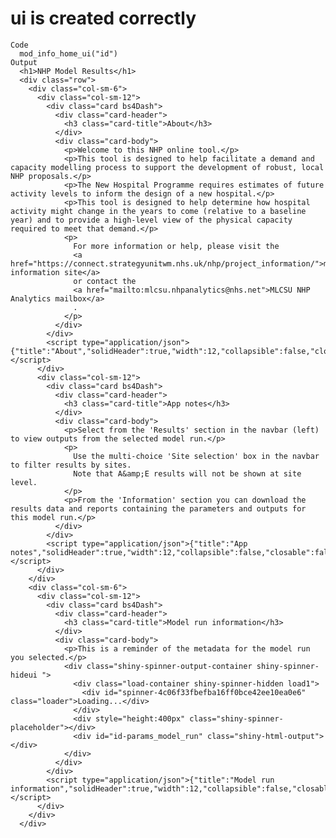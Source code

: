 # ui is created correctly

    Code
      mod_info_home_ui("id")
    Output
      <h1>NHP Model Results</h1>
      <div class="row">
        <div class="col-sm-6">
          <div class="col-sm-12">
            <div class="card bs4Dash">
              <div class="card-header">
                <h3 class="card-title">About</h3>
              </div>
              <div class="card-body">
                <p>Welcome to this NHP online tool.</p>
                <p>This tool is designed to help facilitate a demand and capacity modelling process to support the development of robust, local NHP proposals.</p>
                <p>The New Hospital Programme requires estimates of future activity levels to inform the design of a new hospital.</p>
                <p>This tool is designed to help determine how hospital activity might change in the years to come (relative to a baseline year) and to provide a high-level view of the physical capacity required to meet that demand.</p>
                <p>
                  For more information or help, please visit the
                  <a href="https://connect.strategyunitwm.nhs.uk/nhp/project_information/">model information site</a>
                  or contact the
                  <a href="mailto:mlcsu.nhpanalytics@nhs.net">MLCSU NHP Analytics mailbox</a>
                  .
                </p>
              </div>
            </div>
            <script type="application/json">{"title":"About","solidHeader":true,"width":12,"collapsible":false,"closable":false,"maximizable":false,"gradient":false}</script>
          </div>
          <div class="col-sm-12">
            <div class="card bs4Dash">
              <div class="card-header">
                <h3 class="card-title">App notes</h3>
              </div>
              <div class="card-body">
                <p>Select from the 'Results' section in the navbar (left) to view outputs from the selected model run.</p>
                <p>
                  Use the multi-choice 'Site selection' box in the navbar to filter results by sites.
                  Note that A&amp;E results will not be shown at site level.
                </p>
                <p>From the 'Information' section you can download the results data and reports containing the parameters and outputs for this model run.</p>
              </div>
            </div>
            <script type="application/json">{"title":"App notes","solidHeader":true,"width":12,"collapsible":false,"closable":false,"maximizable":false,"gradient":false}</script>
          </div>
        </div>
        <div class="col-sm-6">
          <div class="col-sm-12">
            <div class="card bs4Dash">
              <div class="card-header">
                <h3 class="card-title">Model run information</h3>
              </div>
              <div class="card-body">
                <p>This is a reminder of the metadata for the model run you selected.</p>
                <div class="shiny-spinner-output-container shiny-spinner-hideui ">
                  <div class="load-container shiny-spinner-hidden load1">
                    <div id="spinner-4c06f33fbefba16ff0bce42ee10ea0e6" class="loader">Loading...</div>
                  </div>
                  <div style="height:400px" class="shiny-spinner-placeholder"></div>
                  <div id="id-params_model_run" class="shiny-html-output"></div>
                </div>
              </div>
            </div>
            <script type="application/json">{"title":"Model run information","solidHeader":true,"width":12,"collapsible":false,"closable":false,"maximizable":false,"gradient":false}</script>
          </div>
        </div>
      </div>

